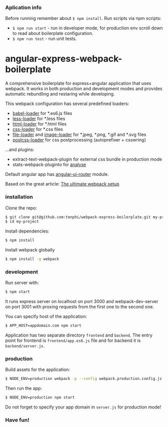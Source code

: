 ### Aplication info

Before running remember about `$ npm install`.
Run scripts via npm scripts:
 * `$ npm run start` - run in developer mode, for production env scroll down to read about boilerplate configuration.
 * `$ npm run test` - run unit tests.

# angular-express-webpack-boilerplate

A comprehensive boilerplate for express+angular application that uses webpack. It works in both production and development modes and provides automatic rebundling and restaring while developing.

This webpack configuration has several predefined loaders:
* [babel-loader](https://github.com/babel/babel-loader) for *.es6.js files
* [less-loader](https://github.com/webpack/less-loader) for *.less files
* [html-loader](https://github.com/webpack/html-loader) for *.html files
* [css-loader](https://github.com/webpack/css-loader) for *.css files
* [file-loader](https://github.com/webpack/file-loader) and [image-loader](https://github.com/novoda/image-loader) for *.jpeg, *.png, *.gif and *.svg files
* [postcss-loader](https://github.com/postcss/postcss-loader) for css postprocessing (autoprefixer + csswring)

...and plugins:
* extract-text-webpack-plugin for external css bundle in production mode
* stats-webpack-pluginto for [analyse](http://webpack.github.io/analyse/)

Default angular app has [angular-ui-router](https://github.com/angular-ui/ui-router) module.

Based on the great article: [The ultimate webpack setup](http://www.christianalfoni.com/articles/2015_04_19_The-ultimate-webpack-setup)

### installation

Clone the repo:

```bash
$ git clone git@github.com:tenphi/webpack-express-boilerplate.git my-project
$ cd my-project
```

Install dependencies:

```bash
$ npm install
```

Install webpack globally
```bash
$ npm install -g webpack
```

### development

Run server with:

```bash
$ npm start
```

It runs express server on localhost on port 3000 and webpack-dev-server on port 3001 with proxing requests from the first one to the second one.

You can specify host of the application:

```bash
$ APP_HOST=appdomain.com npm start
```

Application has two separate directory `frontend` and `backend`. The entry point for frontend is `frontend/app.es6.js` file and for backend it is `backend/server.js`.

### production

Build assets for the application:

```bash
$ NODE_ENV=production webpack -p --config webpack.production.config.js
```

Then run the app:

```bash
$ NODE_ENV=production npm start
```

Do not forget to specify your app domain in `server.js` for production mode!

### Have fun!
